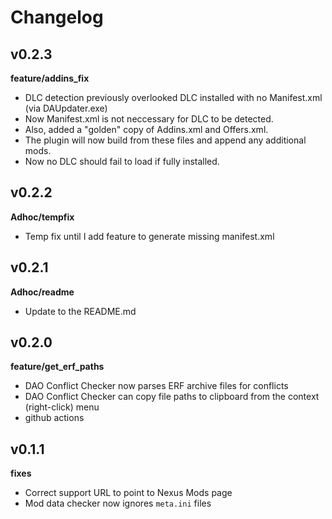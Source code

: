 # Changelog

## v0.2.3
**feature/addins_fix**
- DLC detection previously overlooked DLC installed with no Manifest.xml (via DAUpdater.exe)
- Now Manifest.xml is not neccessary for DLC to be detected.
- Also, added a "golden" copy of Addins.xml and Offers.xml.
- The plugin will now build from these files and append any additional mods.
- Now no DLC should fail to load if fully installed.

## v0.2.2
**Adhoc/tempfix**
- Temp fix until I add feature to generate missing manifest.xml

## v0.2.1
**Adhoc/readme**
- Update to the README.md

## v0.2.0
**feature/get_erf_paths**
- DAO Conflict Checker now parses ERF archive files for conflicts  
- DAO Conflict Checker can copy file paths to clipboard from the context (right-click) menu
- github actions  

## v0.1.1
**fixes**
- Correct support URL to point to Nexus Mods page  
- Mod data checker now ignores `meta.ini` files  
